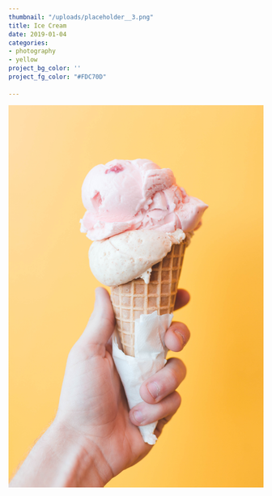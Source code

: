 ```yaml
---
thumbnail: "/uploads/placeholder__3.png"
title: Ice Cream
date: 2019-01-04
categories:
- photography
- yellow
project_bg_color: ''
project_fg_color: "#FDC70D"

---
```

![](/uploads/ian-dooley-281897-unsplash.jpg)